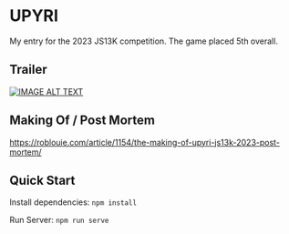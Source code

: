 # UPYRI

My entry for the 2023 JS13K competition. The game placed 5th overall.

## Trailer
[![IMAGE ALT TEXT](http://img.youtube.com/vi/sATZin4rFwQ/0.jpg)](http://www.youtube.com/watch?v=sATZin4rFwQ "UPYRI")

## Making Of / Post Mortem
https://roblouie.com/article/1154/the-making-of-upyri-js13k-2023-post-mortem/

## Quick Start

Install dependencies: `npm install`

Run Server: `npm run serve`
